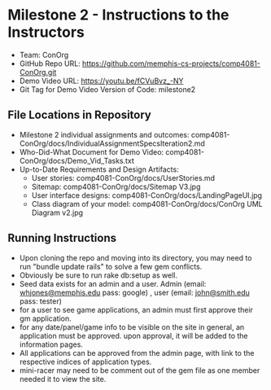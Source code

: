 # Milestone 2 - Instructions to the Instructors

- Team: ConOrg
- GitHub Repo URL: https://github.com/memphis-cs-projects/comp4081-ConOrg.git
- Demo Video URL: https://youtu.be/fCVuBvz_-NY
- Git Tag for Demo Video Version of Code: milestone2

## File Locations in Repository

- Milestone 2 individual assignments and outcomes: comp4081-ConOrg/docs/IndividualAssignmentSpecsIteration2.md
- Who-Did-What Document for Demo Video: comp4081-ConOrg/docs/Demo_Vid_Tasks.txt
- Up-to-Date Requirements and Design Artifacts:
  - User stories: comp4081-ConOrg/docs/UserStories.md
  - Sitemap: comp4081-ConOrg/docs/Sitemap V3.jpg
  - User interface designs: comp4081-ConOrg/docs/LandingPageUI.jpg
  - Class diagram of your model: comp4081-ConOrg/docs/ConOrg UML Diagram v2.jpg

## Running Instructions

- Upon cloning the repo and moving into its directory, you may need to run "bundle update rails" to solve a few gem conflicts.
- Obviously be sure to run rake db:setup as well.
- Seed data exists for an admin and a user. Admin (email: whjones@memphis.edu  pass: google) , user (email: john@smith.edu     pass: tester)
- for a user to see game applications, an admin must first approve their gm application.
- for any date/panel/game info to be visible on the site in general, an application must be approved. upon approval, it will be added to the information pages.
- All applications can be approved from the admin page, with link to the respective indices of application types.
- mini-racer may need to be comment out of the gem file as one member needed it to view the site.